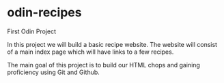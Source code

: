 # odin-recipes
First Odin Project

In this project we will build a basic recipe website. The website will consist of a main index page which will have links to a few recipes.

The main goal of this project is to build our HTML chops and gaining proficiency using Git and Github.